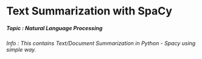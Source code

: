 # Text Summarization with SpaCy

##### Topic : Natural Language Processing
###### Info : This contains Text/Document Summarization in Python - Spacy using simple way.
